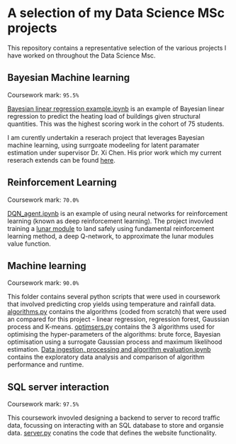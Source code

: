 # A selection of my Data Science MSc projects
This repository contains a representative selection of the various projects I have worked on throughout the Data Science Msc.

## Bayesian Machine learning 
Coursework mark: `95.5%`

[Bayesian linear regression example.ipynb](https://github.com/ChrisMcD0nagh/Data-Science-MSc-project_selection/blob/main/Bayesian%20Machine%20Learning/Bayesian%20linear%20regression%20example) is an example of Bayesian linear regression to predict the heating load of buildings given structural quantities. This was the highest scoring work in the cohort of 75 students. 

I am curently undertakin a reserach project that leverages Bayesian machine learning, using surrgoate modeeling for latent paramater estimation under supervisor Dr. Xi Chen. His prior work which my current reserach extends can be found [here](https://arxiv.org/abs/1901.08898).

## Reinforcement Learning
Coursework mark: `70.0%`

[DQN_agent.ipynb](https://github.com/ChrisMcD0nagh/Data-Science-MSc-project_selection/blob/main/Deep%20reinforcement%20learning%20example/DQN_agent_no_tgt.py) is an  example of using neural networks for reinforcement learning (known as deep reinforcement learning). The project invovled training a [lunar module](https://gym.openai.com/envs/LunarLander-v2/) to land safely using fundamental reinforcement learning method, a deep Q-network, to approximate the lunar modules value function.

## Machine learning 
Coursework mark: `90.0%`

This folder contains several python scripts that were used in coursework that involved predicting crop yields using temperature and rainfall data. [algorithms.py](https://github.com/ChrisMcD0nagh/Data-Science-MSc-project_selection/blob/main/Machine%20learning%20example/algorithms.py) contains the algorithms (coded from scratch) that were used an compared for this project - linear regression, regression forest, Gaussian process and K-means. [optimsers.py](https://github.com/ChrisMcD0nagh/Data-Science-MSc-project_selection/blob/main/Machine%20learning%20example/optimisers.py) contains the 3 algorithms used for optimising the hyper-parameters of the algorithms: brute force, Bayesian optimisation using a surrogate Gaussian process and maximum likelihood estimation. [Data ingestion, processing and algorithm evaluation.ipynb](https://github.com/ChrisMcD0nagh/Data-Science-MSc-project_selection/blob/main/Machine%20learning%20example/Data%20ingestion%2C%20processing%20and%20algorithm%20evaluation.ipynb) contains the exploratory data analysis and comparison of algorithm performance and runtime.

## SQL server interaction 
Coursework mark: `97.5%`

This coursework invovled designing a backend to server to record traffic data, focussing on interacting with an SQL database to store and organsie data.
[server.py](https://github.com/ChrisMcD0nagh/Data-Science-MSc-project_selection/blob/main/SQL%20server%20interaction%20example/server.py) conatins the code that defines the website functionality. 
